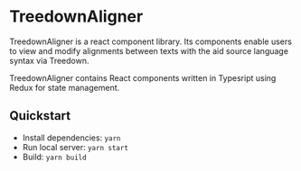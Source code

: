 # TreedownAligner

TreedownAligner is a react component library. Its components enable users to view and modify alignments between texts with the aid source language syntax via Treedown.

TreedownAligner contains React components written in Typesript using Redux for state management.

## Quickstart

- Install dependencies: `yarn`
- Run local server: `yarn start`
- Build: `yarn build`
